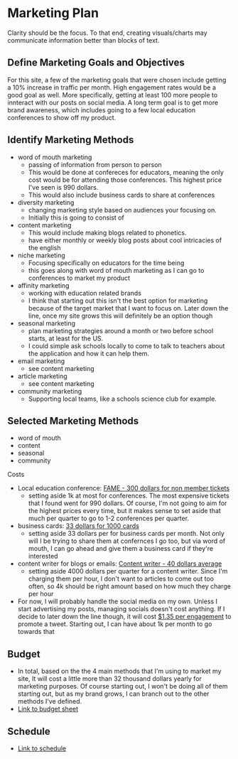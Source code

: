 # Marketing Plan

Clarity should be the focus. To that end, creating visuals/charts may communicate information better than blocks of text.

## Define Marketing Goals and Objectives

For this site, a few of the marketing goals that were chosen include getting a 10% increase in traffic per month. High engagement rates would be a good goal as well. More specifically, getting at least 100 more people to innteract with our posts on social media. A long term goal is to get more brand awareness, which includes going to a few local education conferences to show off my product.

## Identify Marketing Methods

- word of mouth marketing
	- passing of information from person to person
	- This would be done at confereces for educators, meaning the only cost would be for attending those conferences. This highest price I've seen is 990 dollars.
	- This would also include business cards to share at conferences
- diversity marketing
	- changing marketing style based on audiences your focusing on.
	- Initially this is going to consist of
- content marketing
	- This would include making blogs related to phonetics.
	- have either monthly or weekly blog posts about cool intricacies of the english
- niche marketing
	- Focusing specifically on educators for the time being
	- this goes along with word of mouth marketing as I can go to conferences to market my product
- affinity marketing
	- working with education related brands
	- I think that starting out this isn't the best option for marketing because of the target market that I want to focus on. Later down the line, once my site grows this will definitely be an option though
- seasonal marketing
	- plan marketing strategies around a month or two before school starts, at least for the US.
	- I could simple ask schools locally to come to talk to teachers about the application and how it can help them.
- email marketing
	- see content marketing
- article marketing
	- see content marketing
- community marketing
	- Supporting local teams, like a schools science club for example.


## Selected Marketing Methods

- word of mouth
- content
- seasonal
- community

Costs

- Local education conference: [FAME - 300 dollars for non member tickets](http://www.fame-conference.com/Register)
	- setting aside 1k at most for conferences. The most expensive tickets that I found went for 990 dollars. Of course, I'm not going to aim for the highest prices every time, but it makes sense to set aside that much per quarter to go to 1-2 conferences per quarter.
- business cards: [33 dollars for 1000 cards](https://www.vistaprint.com/business-cards/standard)
	- setting aside 33 dollars per for business cards per month. Not only will I be trying to share them at confernces I go too, but via word of mouth, I can go ahead and give them a business card if they're interested
- content writer for blogs or emails: [Content writer - 40 dollars average](https://www.upwork.com/hiring/marketing/cost-hire-content-writer/)
	- setting aside 4000 dollars per quarter for a content writer. Since I'm charging them per hour, I don't want to articles to come out too often, so 4k should be right amount based on how much they charge per hour
- For now, I will probably handle the social media on my own. Unless I start advertising my posts, managing socials doesn't cost anything. If I decide to later down the line though, it will cost [$1.35 per engagement](https://thrivehive.com/how-much-does-it-cost-to-advertise-on-twitter/) to promote a tweet. Starting out, I can have about 1k per month to go towards that

## Budget

- In total, based on the the 4 main methods that I'm using to market my site, It will cost a little more than 32 thousand dollars yearly for marketing purposes. Of course starting out, I won't be doing all of them starting out, but as my brand grows, I can branch out to the other methods I've defined.
- [Link to budget sheet](https://drive.google.com/file/d/1g2Cs-4GzhuECawng1s-vww0qwcrnSPr7/view?usp=sharing)

## Schedule

- [Link to schedule](https://calendar.google.com/calendar?cid=dGpyOWI0YzdocGU5cmVuNXFtY244OTN2cG9AZ3JvdXAuY2FsZW5kYXIuZ29vZ2xlLmNvbQ)

